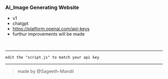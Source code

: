 ### Ai_Image Generating Website
- v1
- chatgpt
- https://platform.openai.com/api-keys
- furthur improvements will be made

<br/>
<hr/>

```
edit the "script.js" to match your api key
```
<hr/>

> made by @Sageeth-Mandil
